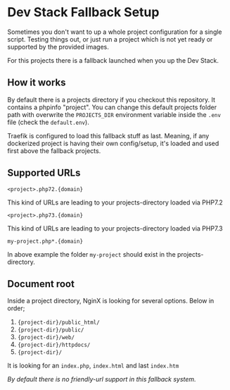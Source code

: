 # Dev Stack Fallback Setup

Sometimes you don't want to up a whole project configuration for a single script. Testing things out, or just run a project which is not yet ready or supported by the provided images.

For this projects there is a fallback launched when you up the Dev Stack.

## How it works

By default there is a projects directory if you checkout this repository. It contains a phpinfo "project". You can change this default projects folder path with overwrite the `PROJECTS_DIR` environment variable inside the `.env` file (check the `default.env`).

Traefik is configured to load this fallback stuff as last. Meaning, if any dockerized project is having their own config/setup, it's loaded and used first above the fallback projects.

## Supported URLs

`<project>.php72.{domain}`

This kind of URLs are leading to your projects-directory loaded via PHP7.2

`<project>.php73.{domain}`

This kind of URLs are leading to your projects-directory loaded via PHP7.3

`my-project.php*.{domain}`

In above example the folder `my-project` should exist in the projects-directory.

## Document root

Inside a project directory, NginX is looking for several options. Below in order;

1. `{project-dir}/public_html/`
1. `{project-dir}/public/`
1. `{project-dir}/web/`
1. `{project-dir}/httpdocs/`
1. `{project-dir}/`

It is looking for an `index.php`, `index.html` and last `index.htm`

_By default there is no friendly-url support in this fallback system._